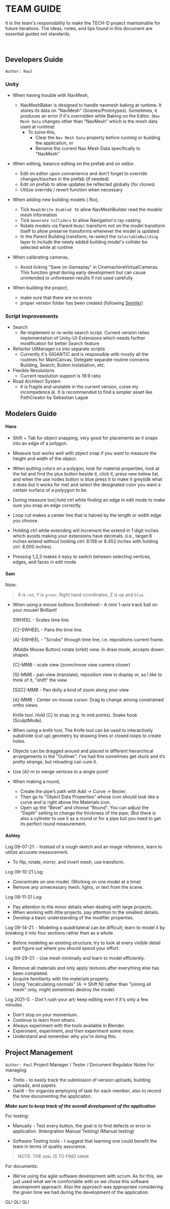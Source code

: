 # TEAM GUIDE
It is the team's responsibility to make the TECH-D project maintainable for future iterations. The ideas, notes, and tips found in this document are essential guides not standards. 

<br>

## Developers Guide
`Author: Raul`
### Unity
- When having trouble with NavMesh,
	- NavMeshBaker is designed to handle navmesh baking at runtime. It stores its data on "NavMesh" (Scenes/Prototypes). Sometimes, it produces an error if it's overridden while Baking on the Editor. (`Nav Mesh Data` changes other than "NavMesh" which is the mesh data used at runtime) 
		- To solve this, 
			- Clear the `Nav Mesh Data` property before running or building the application, or
			- Rename the current Nav Mesh Data specifically to "NavMesh"

- When editing, balance editing on the prefab and on editor.
	- Edit on editor upon convenience and don't forget to override changes/touches in the prefab (if needed)
	- Edit on prefab to allow updates be reflected globally (for clones) 
	- Utilize override / revert function when necessary

- When adding new building models (.fbx), 
	- Tick `Read/Write Enabled ` to allow NavMeshBuilder read the models' mesh information
	- Tick `Generate Colliders` to allow Navigation's ray casting
	- Rotate models via Parent `Model` transform not on the model transform itself to allow preserve transforms whenever the model is updated
	- In the Parent Building transform, re-select the `SelectableBuilding` layer to include the newly added building model's collider be selected while at runtime

- When calibrating cameras,
	- Avoid ticking "Save on Gameplay" in CinemachineVirtualCameras. This function great during early development but can cause unintended or unforeseen results if not used carefully

- When building the project, 
	- make sure that there are no errors
	- proper version folder has been created (following [SemVer](https://semver.org/))

### Script Improvements
- Search
	- Re-implement or re-write search script. Current version relies implementation of Unity-UI-Extensions which needs further modification for better Search feature
- Refactor UIManager.cs into separate scripts
	- Currently it's GIGANTIC and is responsible with mostly all the routines for MainCanvas. Delegate separate routine concerns Building, Search, Button instatiation, etc.
- Flexible Resolutions
	- Current resolution support is 16:9 ratio
- Road Architect System 
	- It is fragile and unstable in the current version, curse my incompetence jk. It is recommended to find a simpler asset like PathCreator by Sebastian Lague


## Modelers Guide
#### Hans
- Shift + Tab for object snapping, very good for placements as it snaps into an edge of a polygon.

- Measure tool works well with object snap if you want to measure the height and width of the object.

- When putting colors on a polygon, look for material properties, look at the list and find the plus button beside it, click it, press new below list, and when the use nodes button is blue press it to make it grey(idk what it does but it works for me) and select the designated color you want a certain surface of a polyygon to be.

- During measure tool,hold ctrl while finding an edge in edit mode to make sure you snap an edge correctly.

- Loop cut makes a center line that is halved by the length or width edge you choose.

- Holding ctrl while extending will increment the extend in 1 digit inches which avoids making your extensions have decimals. (i.e., target:8 inches extend without holding ctrl: 8.156 or 8.452 inches with holding ctrl: 8.000 inches).

- Pressing 1,2,3 makes it easy to switch between selecting vertices, edges, and faces in edit mode
	
#### Sam

Note:
> X is `red`, Y is `green`. Right hand coordinates, Z is up and `blue`.

- When using a mouse buttons
	Scrollwheel - A mini 1-axis track ball on your mouse! Brilliant!

	SWHEEL - Scales time line.

	[C]-SWHEEL - Pans the time line.

	[A]-SWHEEL - "Scrubs" through time line, i.e. repositions current frame.

	(Middle Mouse Button) rotate (orbit) view. In draw mode, accepts drawn shapes.

	[C]-MMB - scale view (zoom/move view camera closer)

	[S]-MMB - pan view (translate), reposition view in display or, as I like to think of it, "shift" the view

	[S][C]-MMB - Pan dolly a kind of zoom along your view

	[A]-MMB - Center on mouse cursor. Drag to change among constrained ortho views.

	Knife tool. Hold [C] to snap (e.g. to mid points). Snake hook (SculptMode).

- When using a knife tool,
	The Knife tool can be used to interactively subdivide (cut up) geometry by drawing lines or closed loops to create holes.

- Objects can be dragged around and placed in different hierarchical arrangements in the "Outliner". I’ve had this sometimes get stuck and it’s pretty strange, but reloading can cure it.

- Use [A]-m to merge vertices to a single point!

- When making a round,
	- Create the pipe’s path with Add → Curve → Bezier. 
	- Then go to "Object Data Properties" whose icon should look like a curve and is right above the Materials icon. 
	- Open up the "Bevel" and choose "Round". You can adjust the "Depth" setting to change the thickness of the pipe;
	(But there is also a cylinder to use it as a round or for a pipe but you need to get its perfect round measurement.

#### Ashley
Log 09-07-21: - Instead of a rough sketch and an image reference, learn to utilize accurate measurement.
- To flip, rotate, mirror, and invert mesh, use transform.

Log 09-10-21 Log:
- Concentrate on one model. (Working on one model at a time)
- Remove any unnecessary mesh, lights, or text from the scene.

Log 09-11-21 Log:
- Pay attention to the minor details when dealing with large projects.
- When working with little projects, pay attention to the smallest details.
- Develop a basic understanding of the modifier properties.

Log 09-14-21: - Modeling a quadrilateral can be difficult; learn to model it by breaking it into four sections rather than as a whole.
- Before modeling an existing structure, try to look at every visible detail and figure out where you should spend your effort.

Log 09-29-21: - Use mesh minimally and learn to model efficiently.
- Remove all materials and only apply textures after everything else has been completed.
- Acquire familiarity with the materials property.
- Using "recalculating normals" (A -> Shift N) rather than "joining all mesh" only, might sometimes destroy the model.

Log 2021-5: - Don't rush your art; keep editing even if it's only a few minutes.
- Don't stop on your momentum.
- Continue to learn from others.
- Always experiment with the tools available in Blender.
- Experiment, experiment, and then experiment some more.
- Understand and remember why you're doing this.


## Project Management
`Author: Paul`
Project Manager / Tester / Document Regulator Notes
For managing:
- Trello - to easily track the submission of version uploads, building uploads, and papers.
- Gantt - for organize employing of task for each member, also to record the time documenting the applicaiton.

***Make sure to keep track of the overall development of the application***


For testing:
- Manually - Test every button, the goal is to find defects or error in application.
	 (Intergration Manual Testing)
	 (Manual testing)
	 
 - Software Testing tools - I suggest that learning one could benefit the team in terms of quality assurance.

> NOTE: THE `GOAL` IS TO FIND `ERROR`

For documents:
- We've using the agile software development with scrum. As for this, we just used what we're comfortable with so we chose this software development approach. Also the approach was appropriate considering the given time we had during the development of the application.

GL! GL! GL!

